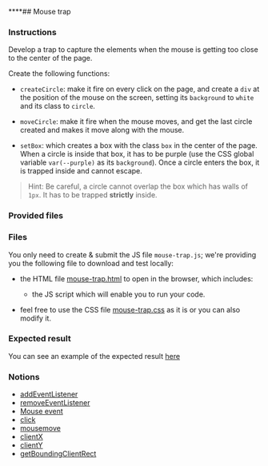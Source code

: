 ****## Mouse trap

### Instructions

Develop a trap to capture the elements when the mouse is getting too close to the center of the page.

Create the following functions:
- `createCircle`: make it fire on every click on the page, and create a `div` at the position of the mouse on the screen, setting its `background` to `white` and its class to `circle`.

- `moveCircle`: make it fire when the mouse moves, and get the last circle created and makes it move along with the mouse.

- `setBox`: which creates a box with the class `box` in the center of the page. When a circle is inside that box, it has to be purple (use the CSS global variable `var(--purple)` as its `background`). Once a circle enters the box, it is trapped inside and cannot escape.

> Hint: Be careful, a circle cannot overlap the box which has walls of `1px`. It has to be trapped **strictly** inside.

### Provided files

### Files

You only need to create & submit the JS file `mouse-trap.js`; we're providing you the following file to download and test locally:

- the HTML file [mouse-trap.html](./mouse-trap.html) to open in the browser, which includes:

  - the JS script which will enable you to run your code.

- feel free to use the CSS file [mouse-trap.css](./mouse-trap.css) as it is or you can also modify it.

### Expected result

You can see an example of the expected result [here](https://youtu.be/qF843P-V2Yw)

### Notions

- [addEventListener](https://developer.mozilla.org/en-US/docs/Web/API/EventTarget/addEventListener)
- [removeEventListener](https://developer.mozilla.org/en-US/docs/Web/API/EventTarget/removeEventListener)
- [Mouse event](https://developer.mozilla.org/en-US/docs/Web/API/MouseEvent/MouseEvent)
- [click](https://developer.mozilla.org/en-US/docs/Web/API/Element/click_event)
- [mousemove](https://developer.mozilla.org/en-US/docs/Web/API/Element/mousemove_event)
- [clientX](https://developer.mozilla.org/en-US/docs/Web/API/MouseEvent/clientX)
- [clientY](https://developer.mozilla.org/en-US/docs/Web/API/MouseEvent/clientY)
- [getBoundingClientRect](https://developer.mozilla.org/en-US/docs/Web/API/Element/getBoundingClientRect)
